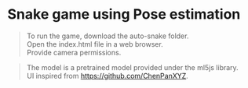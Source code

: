 # Snake game using Pose estimation

>To run the game, download the auto-snake folder.  
>Open the index.html file in a web browser.   
>Provide camera permissions.  














>The model is a pretrained model provided under the ml5js library.  
>UI inspired from https://github.com/ChenPanXYZ.  
